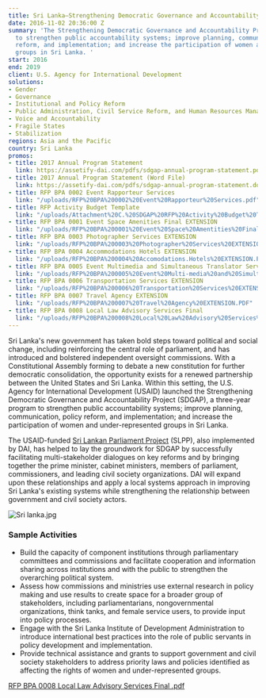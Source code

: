 ```yaml
---
title: Sri Lanka—Strengthening Democratic Governance and Accountability Project (SDGAP)
date: 2016-11-02 20:36:00 Z
summary: 'The Strengthening Democratic Governance and Accountability Project works
  to strengthen public accountability systems; improve planning, communication, policy
  reform, and implementation; and increase the participation of women and under-represented
  groups in Sri Lanka. '
start: 2016
end: 2019
client: U.S. Agency for International Development
solutions:
- Gender
- Governance
- Institutional and Policy Reform
- Public Administration, Civil Service Reform, and Human Resources Management
- Voice and Accountability
- Fragile States
- Stabilization
regions: Asia and the Pacific
country: Sri Lanka
promos:
- title: 2017 Annual Program Statement
  link: https://assetify-dai.com/pdfs/sdgap-annual-program-statement.pdf
- title: 2017 Annual Program Statement (Word File)
  link: https://assetify-dai.com/pdfs/sdgap-annual-program-statement.docx
- title: RFP BPA 0002 Event Rapporteur Services
  link: "/uploads/RFP%20BPA%200002%20Event%20Rapporteur%20Services.pdf"
- title: RFP Activity Budget Template
  link: "/uploads/Attachment%20C.%20SDGAP%20RFP%20Activity%20Budget%20Template.xlsx"
- title: RFP BPA 0001 Event Space Amenities Final EXTENSION
  link: "/uploads/RFP%20BPA%200001%20Event%20Space%20Amentities%20Final%20EXTENSION.PDF"
- title: RFP BPA 0003 Photographer Services EXTENSION
  link: "/uploads/RFP%20BPA%200003%20Photographer%20Services%20EXTENSION.PDF"
- title: RFP BPA 0004 Accommodations Hotels EXTENSION
  link: "/uploads/RFP%20BPA%200004%20Accomodations.Hotels%20EXTENSION.PDF"
- title: RFP BPA 0005 Event Multimedia and Simultaneous Translator Services EXTENSION
  link: "/uploads/RFP%20BPA%200005%20Event%20Multi-media%20and%20Simultaneous%20Translator%20Services%20EXTE....pdf"
- title: RFP BPA 0006 Transportation Services EXTENSION
  link: "/uploads/RFP%20BPA%200006%20Transportation%20Services%20EXTENSION.PDF"
- title: RFP BPA 0007 Travel Agency EXTENSION
  link: "/uploads/RFP%20BPA%200007%20Travel%20Agency%20EXTENSION.PDF"
- title: RFP BPA 0008 Local Law Advisory Services Final
  link: "/uploads/RFP%20BPA%200008%20Local%20Law%20Advisory%20Services%20Final%20.pdf"
---
```


Sri Lanka's new government has taken bold steps toward political and social change, including reinforcing the central role of parliament, and has introduced and bolstered independent oversight commissions. With a Constitutional Assembly forming to debate a new constitution for further democratic consolidation, the opportunity exists for a renewed partnership between the United States and Sri Lanka. Within this setting, the U.S. Agency for International Development (USAID) launched the Strengthening Democratic Governance and Accountability Project (SDGAP), a three-year program to strengthen public accountability systems; improve planning, communication, policy reform, and implementation; and increase the participation of women and under-represented groups in Sri Lanka. 

The USAID-funded [Sri Lankan Parliament Project][1] (SLPP), also implemented by DAI, has helped to lay the groundwork for SDGAP by successfully facilitating multi-stakeholder dialogues on key reforms and by bringing together the prime minister, cabinet ministers, members of parliament, commissioners, and leading civil society organizations. DAI will expand upon these relationships and apply a local systems approach in improving Sri Lanka's existing systems while strengthening the relationship between government and civil society actors.

![Sri lanka.jpg](/uploads/Sri%20lanka.jpg)

###  Sample Activities

* Build the capacity of component institutions through parliamentary committees and commissions and facilitate cooperation and information sharing across institutions and with the public to strengthen the overarching political system.
* Assess how commissions and ministries use external research in policy making and use results to create space for a broader group of stakeholders, including parliamentarians, nongovernmental organizations, think tanks, and female service users, to provide input into policy processes.
* Engage with the Sri Lanka Institute of Development Administration to introduce international best practices into the role of public servants in policy development and implementation.
* Provide technical assistance and grants to support government and civil society stakeholders to address priority laws and policies identified as affecting the rights of women and under-represented groups.

[1]: http://www.dai.com/our-work/projects/short-term-technical-assistance-sri-lankan-parliament-project-slpp
[RFP BPA 0008 Local Law Advisory Services Final .pdf](/uploads/RFP%20BPA%200008%20Local%20Law%20Advisory%20Services%20Final%20.pdf)